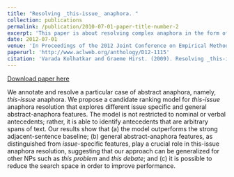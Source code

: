 ```yaml
---
title: "Resolving _this-issue_ anaphora. "
collection: publications
permalink: /publication/2010-07-01-paper-title-number-2
excerpt: 'This paper is about resolving complex anaphora in the form of demonstratives following by a noun phrase.'
date: 2012-07-01
venue: 'In Proceedings of the 2012 Joint Conference on Empirical Methods in Natural Language Processing and Computational Natural Language Learning'
paperurl: 'http://www.aclweb.org/anthology/D12-1115'
citation: 'Varada Kolhatkar and Graeme Hirst. (2009). Resolving _this-issue_ anaphora. In Proceedings of the 2012 Joint Conference on Empirical Methods in Natural Language Processing and Computational Natural Language Learning. pages 1255 -- 1265, Jeju Island, Korea, July. Association for Computational Linguistics.'
---
```



<a href='http://www.aclweb.org/anthology/D12-1115'>Download paper here</a>

We annotate and resolve a particular case of abstract anaphora, namely, _this-issue_ anaphora. We propose a candidate ranking model for _this-issue_ anaphora resolution that explores different issue specific and general abstract-anaphora features. The model is not restricted to nominal or verbal antecedents; rather, it is able to identify antecedents that are arbitrary spans of text. Our results show that (a) the model outperforms the strong adjacent-sentence baseline; (b) general abstract-anaphora features, as distinguished from _issue_-specific features, play a crucial role in this-issue anaphora resolution, suggesting that our approach can be generalized for other NPs such as _this problem_ and _this debate_; and (c) it is possible to reduce the search space in order to improve performance.
